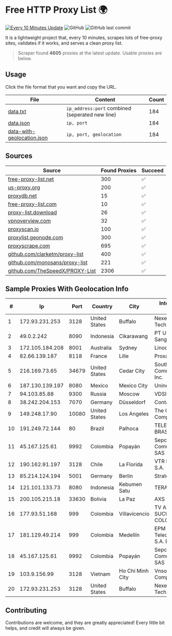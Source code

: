 
# Free HTTP Proxy List 🌍

[![Every 10 Minutes Update](https://github.com/mertguvencli/http-proxy-list/actions/workflows/main.yml/badge.svg?branch=main)](https://github.com/mertguvencli/http-proxy-list/actions/workflows/main.yml)
![GitHub](https://img.shields.io/github/license/mertguvencli/http-proxy-list)
![GitHub last commit](https://img.shields.io/github/last-commit/mertguvencli/http-proxy-list)

It is a lightweight project that, every 10 minutes, scrapes lots of free-proxy sites, validates if it works, and serves a clean proxy list.


> Scraper found **4605** proxies at the latest update. Usable proxies are below.

## Usage

Click the file format that you want and copy the URL.


|File|Content|Count|
|----|-------|-----|
|[data.txt](https://raw.githubusercontent.com/mertguvencli/http-proxy-list/main/proxy-list/data.txt)|`ip_address:port` combined (seperated new line)|184|
|[data.json](https://raw.githubusercontent.com/mertguvencli/http-proxy-list/main/proxy-list/data.json)|`ip, port`|184|
|[data-with-geolocation.json](https://raw.githubusercontent.com/mertguvencli/http-proxy-list/main/proxy-list/data-with-geolocation.json)|`ip, port, geolocation`|184|

## Sources

|Source|Found Proxies|Succeed|
|------|-------------|-------|
|[free-proxy-list.net](https://free-proxy-list.net)|300|✅|
|[us-proxy.org](https://www.us-proxy.org)|200|✅|
|[proxydb.net](http://proxydb.net)|15|✅|
|[free-proxy-list.com](https://free-proxy-list.com/?page=&port=&type%5B%5D=http&type%5B%5D=https&up_time=0&search=Search)|10|✅|
|[proxy-list.download](https://www.proxy-list.download/HTTP)|26|✅|
|[vpnoverview.com](https://vpnoverview.com/privacy/anonymous-browsing/free-proxy-servers)|32|✅|
|[proxyscan.io](https://www.proxyscan.io)|100|✅|
|[proxylist.geonode.com](https://proxylist.geonode.com/api/proxy-list?limit=300&page=1&sort_by=lastChecked&sort_type=desc&protocols=http,https)|300|✅|
|[proxyscrape.com](https://api.proxyscrape.com/v2/?request=displayproxies&protocol=http&timeout=10000&country=all&ssl=all&anonymity=all)|695|✅|
|[github.com/clarketm/proxy-list](https://raw.githubusercontent.com/clarketm/proxy-list/master/proxy-list-raw.txt)|400|✅|
|[github.com/monosans/proxy-list](https://raw.githubusercontent.com/monosans/proxy-list/main/proxies/http.txt)|221|✅|
|[github.com/TheSpeedX/PROXY-List](https://raw.githubusercontent.com/TheSpeedX/PROXY-List/master/http.txt)|2306|✅|


## Sample Proxies With Geolocation Info

|#|Ip|Port|Country|City|Internet Service Provider|
|-|--|----|-------|----|-------------------------|
|1|172.93.231.253|3128|United States|Buffalo|Nexeon Technologies, Inc.|
|2|49.0.2.242|8090|Indonesia|Cikarawang|PT Usaha Adi Sanggoro|
|3|172.105.184.208|8001|Australia|Sydney|Linode, LLC|
|4|82.66.139.187|8118|France|Lille|Proxad / Free SAS|
|5|216.169.73.65|34679|United States|Cedar City|South Central Communications, Inc.|
|6|187.130.139.197|8080|Mexico|Mexico City|Uninet S.A. de C.V.|
|7|94.103.85.88|9300|Russia|Moscow|VDSINA|
|8|38.242.204.153|7070|Germany|Düsseldorf|Contabo GmbH|
|9|149.248.17.90|10080|United States|Los Angeles|The Constant Company|
|10|191.249.72.144|80|Brazil|Palhoca|TELEFÔNICA BRASIL S.A|
|11|45.167.125.61|9992|Colombia|Popayán|Sepcom Comunicaciones SAS|
|12|190.162.91.197|3128|Chile|La Florida|VTR BANDA ANCHA S.A.|
|13|85.214.124.194|5001|Germany|Berlin|Strato AG|
|14|121.101.133.73|8080|Indonesia|Kebumen Satu|TERABIT|
|15|200.105.215.18|33630|Bolivia|La Paz|AXS Bolivia S. A.|
|16|177.93.51.168|999|Colombia|Villavicencio|TV AZTECA SUCURSAL COLOMBIA|
|17|181.129.49.214|999|Colombia|Medellín|EPM Telecomunicaciones S.A. E.S.P.|
|18|45.167.125.61|9992|Colombia|Popayán|Sepcom Comunicaciones SAS|
|19|103.9.156.99|3128|Vietnam|Ho Chi Minh City|Vnso Technology Company|
|20|172.93.231.253|3128|United States|Buffalo|Nexeon Technologies, Inc.|



## Contributing

Contributions are welcome, and they are greatly appreciated! Every
little bit helps, and credit will always be given.

